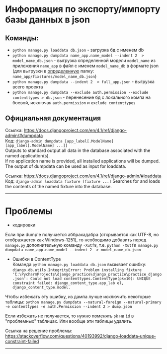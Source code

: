 # Информация по экспорту/импорту базы данных в json

## **Команды**:
- `python manage.py loaddata db.json` - загрузка бд с именем db
- `python manage.py dumpdata name_app.name_model --indent 2  > model_name_db.json` - выгрузка определенной модели `model_name` 
из приложения `name_app` в файл с именем `model_name_db` в формате json  
(для выгрузки в <ins>определенную</ins> папку: `name_app/fixstures/model_name_db.json`)  
- `python manage.py dumpdata --indent 2  > full_app.json` - выгрузка всего проекта  
- `python manage.py dumpdata --exclude auth.permission --exclude contenttypes > db.json` - перенесение бд с локального компа
на боевой, исключая `auth.permission` и `exclude contenttypes`

## Официальная документация
Ссылка: https://docs.djangoproject.com/en/4.1/ref/django-admin/#dumpdata  
Код: `django-admin dumpdata [app_label[.ModelName] [app_label[.ModelName] ...]]`  
Outputs to standard output all data in the database associated with the named application(s).  
If no application name is provided, all installed applications will be dumped.  
The output of dumpdata can be used as input for loaddata.  

Ссылка: https://docs.djangoproject.com/en/4.1/ref/django-admin/#loaddata  
Код: `django-admin loaddata fixture [fixture ...]`
Searches for and loads the contents of the named fixture into the database.

***
# Проблемы
- кодировки


Если при dump'e получается аббракадабра (открывается как UTF-8, но
отображается как Windows-1251), то необходимо добавить перед `manage.py` 
дополнительную команду `-Xutf8`, т.е.
`python -Xutf8 manage.py dumpdata name_app.name_model --indent 2  > model_name_db.json`


- Ошибки в ContentType  
Команда `python manage.py loaddata db.json` вызывает ошибку: `django.db.utils.IntegrityError: Problem installing fixture 'C:\PycharmProjects\django_practice\django_practice\practice_django.json': Could not load contenttypes.ContentType(pk=10): UNIQUE constraint failed: django_content_type.app_lab
el, django_content_type.model.`

Чтобы избежать эту ошибку, из дампа лучше исключить некоторые таблицы: `python manage.py dumpdata --natural-foreign --natural-primary -e contenttypes -e auth.Permission --indent 2 > dump.json
`

Если избежать не получается, то нужно поменять `pk` на `id` в "проблемных" таблицах. Или вообще эти таблицы удалить.

Ссылка на решение проблемы: https://stackoverflow.com/questions/40193992/django-loaddata-unique-constraint-failed
***
